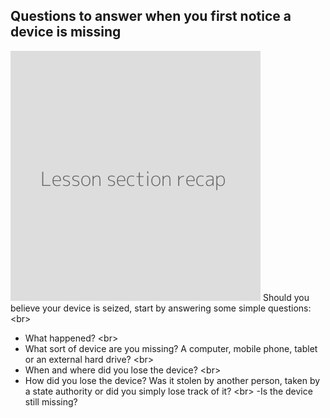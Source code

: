 
## Questions to answer when you first notice a device is missing

![](recap.png)
Should you believe your device is seized, start by answering some simple questions:
&lt;br&gt;
- What happened?
&lt;br&gt;
- What sort of device are you missing? A computer, mobile phone, tablet or an external hard drive?
&lt;br&gt;
- When and where did you lose the device?
&lt;br&gt;
- How did you lose the device? Was it stolen by another person, taken by a state authority or did you simply lose track of it?
&lt;br&gt;
-Is the device still missing?
